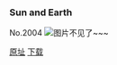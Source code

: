 ### Sun and Earth
No.2004
![图片不见了~~~](https://imgs.xkcd.com/comics/sun_and_earth.png)

[原址](https://xkcd.com//2004) [下载](https://imgs.xkcd.com/comics/sun_and_earth.png)

